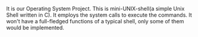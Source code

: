 It is our Operating System Project. This is mini-UNIX-shell(a simple Unix Shell written in C). It employs the system calls to execute the commands. It won't have a full-fledged functions of a typical shell, only some of them would be implemented. 